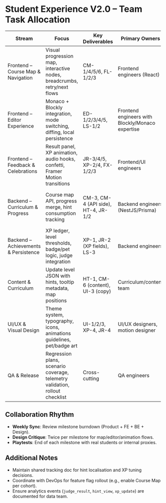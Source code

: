 # Student Experience V2.0 – Team Task Allocation

| Stream                               | Focus                                                                        | Key Deliverables                    | Primary Owners                                   | Supporting Roles                                                      |
| ------------------------------------ | ---------------------------------------------------------------------------- | ----------------------------------- | ------------------------------------------------ | --------------------------------------------------------------------- |
| Frontend – Course Map & Navigation   | Visual progression map, interactive nodes, breadcrumbs, retry/next flows     | CM-1/4/5/6, FL-1/2/3                | Frontend engineers (React)                       | UI/UX designer for map layout & theming; QA for multi-device coverage |
| Frontend – Editor Experience         | Monaco + Blockly integration, mode switching, diffing, local persistence     | ED-1/2/3/4/5, LS-1/2                | Frontend engineers with Blockly/Monaco expertise | DevOps for asset bundling, QA for autosave & cross-browser validation |
| Frontend – Feedback & Celebrations   | Result panel, XP animation, audio hooks, confetti, Framer Motion transitions | JR-3/4/5, XP-2/4, FX-1/2/3          | Frontend/UI engineers                            | Audio designer for sound assets; QA for performance of animations     |
| Backend – Curriculum & Progress      | Course map API, progress merge, hint consumption tracking                    | CM-3, CM-4 (API side), HT-4, JR-1/2 | Backend engineers (NestJS/Prisma)                | Data analyst for telemetry schema; Frontend for contract alignment    |
| Backend – Achievements & Persistence | XP ledger, level thresholds, badge/pet logic, judge integration              | XP-1, JR-2 (XP fields), LS-3        | Backend engineers                                | Product owner for XP curve tuning; QA for migration testing           |
| Content & Curriculum                 | Update level JSON with hints, tooltip metadata, map positions                | HT-1, CM-6 (content), UI-3 (copy)   | Curriculum/content team                          | UX writer for hint tone; Localization if multilingual                 |
| UI/UX & Visual Design                | Theme system, typography, icons, animations guidelines, pet/badge art        | UI-1/2/3, XP-4, JR-4                | UI/UX designers, motion designer                 | Frontend for implementation feasibility; Audio for timing alignment   |
| QA & Release                         | Regression plans, scenario coverage, telemetry validation, rollout checklist | Cross-cutting                       | QA engineers                                     | All teams supply test cases; DevOps for monitoring setup              |

## Collaboration Rhythm

- **Weekly Sync**: Review milestone burndown (Product + FE + BE + Design).
- **Design Critique**: Twice per milestone for map/editor/animation flows.
- **Playtests**: End of each milestone with real students or internal proxies.

## Additional Notes

- Maintain shared tracking doc for hint localisation and XP tuning decisions.
- Coordinate with DevOps for feature flag rollout (e.g., enable Course Map per cohort).
- Ensure analytics events (`judge_result`, `hint_view`, `xp_update`) are documented for data team.

